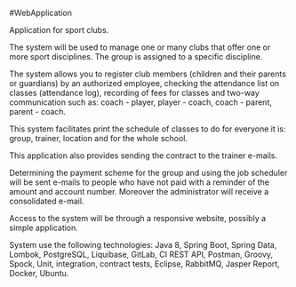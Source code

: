 #WebApplication

Application for sport clubs.

The system will be used to manage one or many clubs that offer one or more sport disciplines. The group is assigned to a specific discipline.

The system allows you to register club members (children and their parents or guardians) by an authorized employee, checking the attendance list on classes (attendance log), recording of fees for classes and two-way communication such as: coach - player, player - coach, coach - parent, parent - coach.

This system facilitates print the schedule of classes to do for everyone it is: group, trainer, location and for the whole school.

This application also provides sending the contract to the trainer e-mails.

Determining the payment scheme for the group and using the job scheduler will be sent e-mails to people who have not paid with a reminder of the amount and account number. Moreover the administrator will receive a consolidated e-mail.

Access to the system will be through a responsive website, possibly a simple application.

System use the following technologies: Java 8, Spring Boot, Spring Data, Lombok, PostgreSQL, Liquibase, GitLab, CI REST API, Postman, Groovy, Spock, Unit, integration, contract tests, Eclipse, RabbitMQ, Jasper Report, Docker, Ubuntu.
